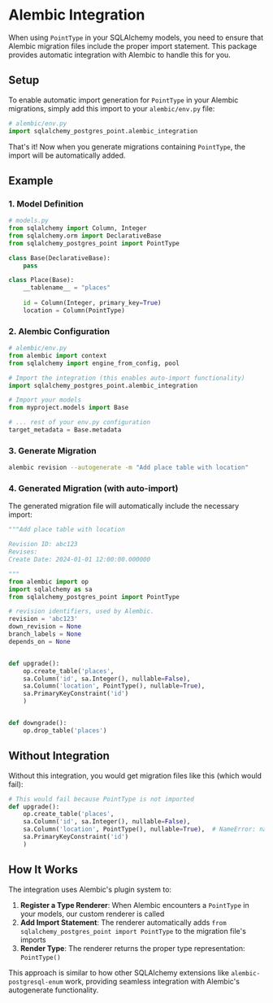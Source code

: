 # Alembic Integration

When using `PointType` in your SQLAlchemy models, you need to ensure that Alembic migration files include the proper import statement. This package provides automatic integration with Alembic to handle this for you.

## Setup

To enable automatic import generation for `PointType` in your Alembic migrations, simply add this import to your `alembic/env.py` file:

```python
# alembic/env.py
import sqlalchemy_postgres_point.alembic_integration
```

That's it! Now when you generate migrations containing `PointType`, the import will be automatically added.

## Example

### 1. Model Definition

```python
# models.py
from sqlalchemy import Column, Integer
from sqlalchemy.orm import DeclarativeBase
from sqlalchemy_postgres_point import PointType

class Base(DeclarativeBase):
    pass

class Place(Base):
    __tablename__ = "places"
    
    id = Column(Integer, primary_key=True)
    location = Column(PointType)
```

### 2. Alembic Configuration

```python
# alembic/env.py
from alembic import context
from sqlalchemy import engine_from_config, pool

# Import the integration (this enables auto-import functionality)
import sqlalchemy_postgres_point.alembic_integration

# Import your models
from myproject.models import Base

# ... rest of your env.py configuration
target_metadata = Base.metadata
```

### 3. Generate Migration

```bash
alembic revision --autogenerate -m "Add place table with location"
```

### 4. Generated Migration (with auto-import)

The generated migration file will automatically include the necessary import:

```python
"""Add place table with location

Revision ID: abc123
Revises: 
Create Date: 2024-01-01 12:00:00.000000

"""
from alembic import op
import sqlalchemy as sa
from sqlalchemy_postgres_point import PointType

# revision identifiers, used by Alembic.
revision = 'abc123'
down_revision = None
branch_labels = None
depends_on = None


def upgrade():
    op.create_table('places',
    sa.Column('id', sa.Integer(), nullable=False),
    sa.Column('location', PointType(), nullable=True),
    sa.PrimaryKeyConstraint('id')
    )


def downgrade():
    op.drop_table('places')
```

## Without Integration

Without this integration, you would get migration files like this (which would fail):

```python
# This would fail because PointType is not imported
def upgrade():
    op.create_table('places',
    sa.Column('id', sa.Integer(), nullable=False),
    sa.Column('location', PointType(), nullable=True),  # NameError: name 'PointType' is not defined
    sa.PrimaryKeyConstraint('id')
    )
```

## How It Works

The integration uses Alembic's plugin system to:

1. **Register a Type Renderer**: When Alembic encounters a `PointType` in your models, our custom renderer is called
2. **Add Import Statement**: The renderer automatically adds `from sqlalchemy_postgres_point import PointType` to the migration file's imports
3. **Render Type**: The renderer returns the proper type representation: `PointType()`

This approach is similar to how other SQLAlchemy extensions like `alembic-postgresql-enum` work, providing seamless integration with Alembic's autogenerate functionality.